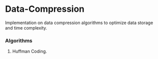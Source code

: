 # Data-Compression
Implementation on data compression algorithms to optimize data storage and time complexity.

### Algorithms

<ol>
  <li>
    Huffman Coding.
  </li>
</ol>

